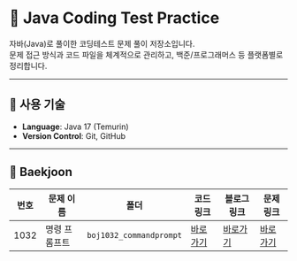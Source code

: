 # 🧠 Java Coding Test Practice

자바(Java)로 풀이한 코딩테스트 문제 풀이 저장소입니다.  
문제 접근 방식과 코드 파일을 체계적으로 관리하고, 백준/프로그래머스 등 플랫폼별로 정리합니다.

---

## 💼 사용 기술

- **Language**: Java 17 (Temurin)
- **Version Control**: Git, GitHub

---

## 📘 Baekjoon

| 번호 | 문제 이름 | 폴더 | 코드 링크 | 블로그 링크 | 문제 링크 |
|------|-----------|-------|------------|------------|------------|
| 1032 | 명령 프롬프트 | `boj1032_commandprompt` | [바로가기](src/baekjoon/boj1032_commandprompt/Solution.java) | [바로가기](https://cocucote.tistory.com/13) |[바로가기](https://www.acmicpc.net/problem/1032) |
